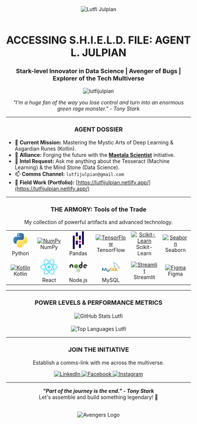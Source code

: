 <div align="center">
  <img src="[https://i.pinimg.com/originals/79/dc/c4/79dcc47ea8d1563d2869647014cb86fe.gif](https://raw.githubusercontent.com/Julpian/Julpian/refs/heads/main/unduhan.gif)" alt="Lutfi Julpian" style="margin-bottom: 20px;" />
</div>

<h1 align="center">
  ACCESSING S.H.I.E.L.D. FILE: AGENT L. JULPIAN
</h1>

<h3 align="center">Stark-level Innovator in Data Science | Avenger of Bugs | Explorer of the Tech Multiverse</h3>

<p align="center">
  <img src="https://komarev.com/ghpvc/?username=lutfijulpian&label=Profile%20Views&color=blue&style=for-the-badge" alt="lutfijulpian"/> 
</p>

<p align="center">
  <i>"I'm a huge fan of the way you lose control and turn into an enormous green rage monster." - Tony Stark</i>
</p>

---

<h3 align="center">AGENT DOSSIER</h3>

-   🌱 **Current Mission:** Mastering the Mystic Arts of Deep Learning & Asgardian Runes (Kotlin).
-   🤝 **Alliance:** Forging the future with the **[Maetala Scientist](#)** initiative.
-   💬 **Intel Request:** Ask me anything about the Tesseract (Machine Learning) & the Mind Stone (Data Science).
-   📫 **Comms Channel:** `lutfijulpian@gmail.com`
-   🐸 **Field Work (Portfolio):** [https://lutfijulpian.netlify.app/](https://lutfijulpian.netlify.app/)

---

<h3 align="center">THE ARMORY: Tools of the Trade</h3>
<p align="center">
  My collection of powerful artifacts and advanced technology.
</p>
<table align="center">
  <tr>
    <td align="center" width="96">
      <a href="https://www.python.org" target="_blank">
        <img src="https://raw.githubusercontent.com/devicons/devicon/master/icons/python/python-original.svg" width="48" height="48" alt="Python" />
      </a>
      <br>Python
    </td>
    <td align="center" width="96">
      <a href="https://numpy.org/" target="_blank">
        <img src="https://numpy.org/images/logo.svg" width="48" height="48" alt="NumPy" />
      </a>
      <br>NumPy
    </td>
    <td align="center" width="96">
      <a href="https://pandas.pydata.org/" target="_blank">
        <img src="https://raw.githubusercontent.com/devicons/devicon/2ae2a900d2f041da66e950e4d48052658d850630/icons/pandas/pandas-original.svg" width="48" height="48" alt="Pandas" />
      </a>
      <br>Pandas
    </td>
    <td align="center" width="96">
      <a href="https://www.tensorflow.org" target="_blank">
        <img src="https://www.vectorlogo.zone/logos/tensorflow/tensorflow-icon.svg" width="48" height="48" alt="TensorFlow" />
      </a>
      <br>TensorFlow
    </td>
    <td align="center" width="96">
      <a href="https://scikit-learn.org/" target="_blank">
        <img src="https://upload.wikimedia.org/wikipedia/commons/0/05/Scikit_learn_logo_small.svg" width="48" height="48" alt="Scikit-Learn" />
      </a>
      <br>Scikit-Learn
    </td>
    <td align="center" width="96">
      <a href="https://seaborn.pydata.org/" target="_blank">
        <img src="https://seaborn.pydata.org/_images/logo-mark-lightbg.svg" width="48" height="48" alt="Seaborn" />
      </a>
      <br>Seaborn
    </td>
  </tr>
  <tr>
    <td align="center" width="96">
      <a href="https://kotlinlang.org" target="_blank">
        <img src="https://www.vectorlogo.zone/logos/kotlinlang/kotlinlang-icon.svg" width="48" height="48" alt="Kotlin" />
      </a>
      <br>Kotlin
    </td>
    <td align="center" width="96">
      <a href="https://reactjs.org/" target="_blank">
        <img src="https://raw.githubusercontent.com/devicons/devicon/master/icons/react/react-original.svg" width="48" height="48" alt="React" />
      </a>
      <br>React
    </td>
    <td align="center" width="96">
      <a href="https://nodejs.org" target="_blank">
        <img src="https://raw.githubusercontent.com/devicons/devicon/master/icons/nodejs/nodejs-original-wordmark.svg" width="48" height="48" alt="Node.js" />
      </a>
      <br>Node.js
    </td>
    <td align="center" width="96">
      <a href="https://www.mysql.com/" target="_blank">
        <img src="https://raw.githubusercontent.com/devicons/devicon/master/icons/mysql/mysql-original-wordmark.svg" width="48" height="48" alt="MySQL" />
      </a>
      <br>MySQL
    </td>
    <td align="center" width="96">
      <a href="https://streamlit.io/" target="_blank">
        <img src="https://streamlit.io/images/brand/streamlit-logo-primary-colormark-darktext.png" width="48" height="48" alt="Streamlit" />
      </a>
      <br>Streamlit
    </td>
    <td align="center" width="96">
      <a href="https://www.figma.com/" target="_blank">
        <img src="https://www.vectorlogo.zone/logos/figma/figma-icon.svg" width="48" height="48" alt="Figma" />
      </a>
      <br>Figma
    </td>
  </tr>
</table>

---

<h3 align="center">POWER LEVELS & PERFORMANCE METRICS</h3>
<p align="center">
  <img align="center" src="https://github-readme-stats.vercel.app/api?username=lutfijulpian&show_icons=true&theme=tokyonight&icon_color=79A3DC&text_color=C9D1D9&bg_color=0D1117" alt="GitHub Stats Lutfi" />
  <br><br>
  <img align="center" src="https://github-readme-stats.vercel.app/api/top-langs/?username=lutfijulpian&layout=compact&theme=tokyonight&bg_color=0D1117" alt="Top Languages Lutfi" />
</p>

---

<h3 align="center">JOIN THE INITIATIVE</h3>
<p align="center">
  Establish a comms-link with me across the multiverse.
</p>
<p align="center">
  <a href="https://linkedin.com/in/lutfi-julpian" target="_blank">
    <img src="https://raw.githubusercontent.com/rahuldkjain/github-profile-readme-generator/master/src/images/icons/Social/linked-in-alt.svg" alt="LinkedIn" height="40" width="50" />
  </a>
  <a href="https://fb.com/lutfi.julpian" target="_blank">
    <img src="https://raw.githubusercontent.com/rahuldkjain/github-profile-readme-generator/master/src/images/icons/Social/facebook.svg" alt="Facebook" height="40" width="50" />
  </a>
  <a href="https://instagram.com/ljulpian" target="_blank">
    <img src="https://raw.githubusercontent.com/rahuldkjain/github-profile-readme-generator/master/src/images/icons/Social/instagram.svg" alt="Instagram" height="40" width="50" />
  </a>
</p>

---

<p align="center">
  <b><i>"Part of the journey is the end." - Tony Stark</i></b>
  <br>
  Let's assemble and build something legendary! 🚀
</p>
<br>
<div align="center">
  <img src="https://media.tenor.com/x-O582iGipgAAAAi/avengers-logo.gif" alt="Avengers Logo" width="100"/>
</div>

